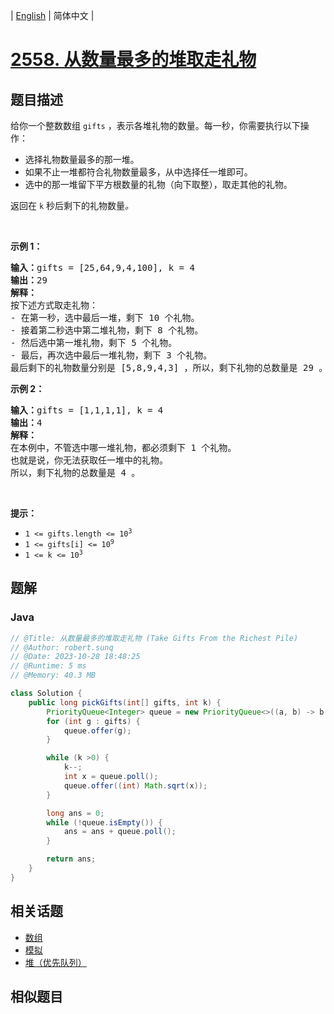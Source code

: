 
| [English](README_EN.md) | 简体中文 |

# [2558. 从数量最多的堆取走礼物](https://leetcode.cn//problems/take-gifts-from-the-richest-pile/)

## 题目描述

<p>给你一个整数数组 <code>gifts</code> ，表示各堆礼物的数量。每一秒，你需要执行以下操作：</p>

<ul>
	<li>选择礼物数量最多的那一堆。</li>
	<li>如果不止一堆都符合礼物数量最多，从中选择任一堆即可。</li>
	<li>选中的那一堆留下平方根数量的礼物（向下取整），取走其他的礼物。</li>
</ul>

<p>返回在 <code>k</code> 秒后剩下的礼物数量<em>。</em></p>

<p>&nbsp;</p>

<p><strong>示例 1：</strong></p>

<pre>
<strong>输入：</strong>gifts = [25,64,9,4,100], k = 4
<strong>输出：</strong>29
<strong>解释：</strong> 
按下述方式取走礼物：
- 在第一秒，选中最后一堆，剩下 10 个礼物。
- 接着第二秒选中第二堆礼物，剩下 8 个礼物。
- 然后选中第一堆礼物，剩下 5 个礼物。
- 最后，再次选中最后一堆礼物，剩下 3 个礼物。
最后剩下的礼物数量分别是 [5,8,9,4,3] ，所以，剩下礼物的总数量是 29 。
</pre>

<p><strong>示例 2：</strong></p>

<pre>
<strong>输入：</strong>gifts = [1,1,1,1], k = 4
<strong>输出：</strong>4
<strong>解释：</strong>
在本例中，不管选中哪一堆礼物，都必须剩下 1 个礼物。 
也就是说，你无法获取任一堆中的礼物。 
所以，剩下礼物的总数量是 4 。
</pre>

<p>&nbsp;</p>

<p><strong>提示：</strong></p>

<ul>
	<li><code>1 &lt;= gifts.length &lt;= 10<sup>3</sup></code></li>
	<li><code>1 &lt;= gifts[i] &lt;= 10<sup>9</sup></code></li>
	<li><code>1 &lt;= k &lt;= 10<sup>3</sup></code></li>
</ul>


## 题解


### Java

```Java
// @Title: 从数量最多的堆取走礼物 (Take Gifts From the Richest Pile)
// @Author: robert.sunq
// @Date: 2023-10-28 18:48:25
// @Runtime: 5 ms
// @Memory: 40.3 MB

class Solution {
    public long pickGifts(int[] gifts, int k) {
        PriorityQueue<Integer> queue = new PriorityQueue<>((a, b) -> b - a);
        for (int g : gifts) {
            queue.offer(g);
        }

        while (k >0) {
            k--;
            int x = queue.poll();
            queue.offer((int) Math.sqrt(x));
        }

        long ans = 0;
        while (!queue.isEmpty()) {
            ans = ans + queue.poll();
        }

        return ans;
    }
}
```



## 相关话题

- [数组](https://leetcode.cn//tag/array)
- [模拟](https://leetcode.cn//tag/simulation)
- [堆（优先队列）](https://leetcode.cn//tag/heap-priority-queue)

## 相似题目



